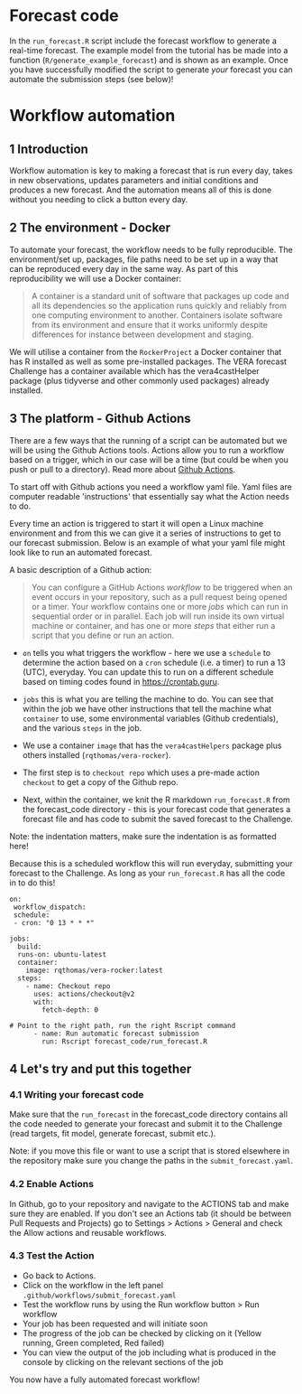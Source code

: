 # Forecast code

In the `run_forecast.R` script include the forecast workflow to generate a real-time forecast. The example model from the tutorial has be made into a function (`R/generate_example_forecast`) and is shown as an example. Once you have successfully modified the script to generate *your* forecast you can automate the submission steps (see below)!

# Workflow automation

## 1 Introduction

Workflow automation is key to making a forecast that is run every day, takes in new observations, updates parameters and initial conditions and produces a new forecast. And the automation means all of this is done without you needing to click a button every day.

## 2 The environment - Docker

To automate your forecast, the workflow needs to be fully reproducible. The environment/set up, packages, file paths need to be set up in a way that can be reproduced every day in the same way. As part of this reproducibility we will use a Docker container:

> A container is a standard unit of software that packages up code and all its dependencies so the application runs quickly and reliably from one computing environment to another. Containers isolate software from its environment and ensure that it works uniformly despite differences for instance between development and staging.

We will utilise a container from the `RockerProject` a Docker container that has R installed as well as some pre-installed packages. The VERA forecast Challenge has a container available which has the vera4castHelper package (plus tidyverse and other commonly used packages) already installed.

## 3 The platform - Github Actions

There are a few ways that the running of a script can be automated but we will be using the Github Actions tools. Actions allow you to run a workflow based on a trigger, which in our case will be a time (but could be when you push or pull to a directory). Read more about [Github Actions](https://docs.github.com/en/actions/learn-github-actions/understanding-github-actions).

To start off with Github actions you need a workflow yaml file. Yaml files are computer readable 'instructions' that essentially say what the Action needs to do.

Every time an action is triggered to start it will open a Linux machine environment and from this we can give it a series of instructions to get to our forecast submission. Below is an example of what your yaml file might look like to run an automated forecast.

A basic description of a Github action:

> You can configure a GitHub Actions *workflow* to be triggered when an event occurs in your repository, such as a pull request being opened or a timer. Your workflow contains one or more *jobs* which can run in sequential order or in parallel. Each job will run inside its own virtual machine or container, and has one or more *steps* that either run a script that you define or run an action.

-   `on` tells you what triggers the workflow - here we use a `schedule` to determine the action based on a `cron` schedule (i.e. a timer) to run a 13 (UTC), everyday. You can update this to run on a different schedule based on timing codes found in <https://crontab.guru>.

-   `jobs` this is what you are telling the machine to do. You can see that within the job we have other instructions that tell the machine what `container` to use, some environmental variables (Github credentials), and the various `steps` in the job.

-   We use a container `image` that has the `vera4castHelpers` package plus others installed (`rqthomas/vera-rocker`).

-   The first step is to `checkout repo` which uses a pre-made action `checkout` to get a copy of the Github repo.

-   Next, within the container, we knit the R markdown `run_forecast.R` from the forecast_code directory - this is your forecast code that generates a forecast file and has code to submit the saved forecast to the Challenge.

Note: the indentation matters, make sure the indentation is as formatted here!

Because this is a scheduled workflow this will run everyday, submitting your forecast to the Challenge. As long as your `run_forecast.R` has all the code in to do this!

```         
on:
 workflow_dispatch:
 schedule:
 - cron: "0 13 * * *"

jobs:
  build:
  runs-on: ubuntu-latest
  container:
    image: rqthomas/vera-rocker:latest
  steps:
    - name: Checkout repo
      uses: actions/checkout@v2
      with:
        fetch-depth: 0

# Point to the right path, run the right Rscript command
      - name: Run automatic forecast submission
        run: Rscript forecast_code/run_forecast.R 
```

## 4 Let's try and put this together

### 4.1 Writing your forecast code

Make sure that the `run_forecast` in the forecast_code directory contains all the code needed to generate your forecast and submit it to the Challenge (read targets, fit model, generate forecast, submit etc.).

Note: if you move this file or want to use a script that is stored elsewhere in the repository make sure you change the paths in the `submit_forecast.yaml`.

### 4.2 Enable Actions

In Github, go to your repository and navigate to the ACTIONS tab and make sure they are enabled. If you don't see an Actions tab (it should be between Pull Requests and Projects) go to Settings \> Actions \> General and check the Allow actions and reusable workflows.

### 4.3 Test the Action

-   Go back to Actions.
-   Click on the workflow in the left panel `.github/workflows/submit_forecast.yaml`
-   Test the workflow runs by using the Run workflow button \> Run workflow
-   Your job has been requested and will initiate soon
-   The progress of the job can be checked by clicking on it (Yellow running, Green completed, Red failed)
-   You can view the output of the job including what is produced in the console by clicking on the relevant sections of the job

You now have a fully automated forecast workflow!
